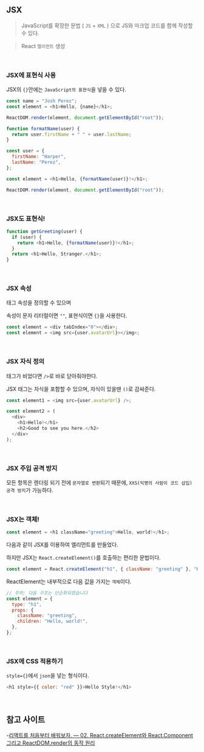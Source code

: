 ## JSX

> JavaScript를 확장한 문법 ( `JS` + `XML` ) 으로 JS와 마크업 코드를 함께 작성할 수 있다.

> React `엘리먼트` 생성

<br>

### JSX에 표현식 사용

JSX의 `{}`안에는 `JavaScript의 표현식`을 넣을 수 있다.

```javascript
const name = "Josh Perez";
const element = <h1>Hello, {name}</h1>;

ReactDOM.render(element, document.getElementById("root"));
```

```javascript
function formatName(user) {
  return user.firstName + " " + user.lastName;
}

const user = {
  firstName: "Harper",
  lastName: "Perez",
};

const element = <h1>Hello, {formatName(user)}!</h1>;

ReactDOM.render(element, document.getElementById("root"));
```

<br>

### JSX도 표현식!

```javascript
function getGreeting(user) {
  if (user) {
    return <h1>Hello, {formatName(user)}!</h1>;
  }
  return <h1>Hello, Stranger.</h1>;
}
```

<br>

### JSX 속성

태그 속성을 정의할 수 있으며

속성이 문자 리터럴이면 `""`, 표현식이면 `{}`을 사용한다.

```javascript
const element = <div tabIndex="0"></div>;
const element = <img src={user.avatarUrl}></img>;
```

<br>

### JSX 자식 정의

태그가 비었다면 `/>`로 바로 닫아줘야한다.

JSX 태그는 자식을 포함할 수 있으며, 자식이 있을땐 `()`로 감싸준다.

```javascript
const element1 = <img src={user.avatarUrl} />;

const element2 = (
  <div>
    <h1>Hello!</h1>
    <h2>Good to see you here.</h2>
  </div>
);
```

<br>

### JSX 주입 공격 방지

모든 항목은 렌더링 되기 전에 `문자열로 변환`되기 때문에, `XXS(익명의 사람이 코드 삽입) 공격 방지`가 가능하다.

<br>

### JSX는 객체!

```javascript
const element = <h1 className="greeting">Hello, world!</h1>;
```

다음과 같이 JSX를 이용하여 엘리먼트를 만들었다.

하지만 JSX는 `React.createElement()`를 호출하는 편리한 문법이다.

```javascript
const element = React.createElement("h1", { className: "greeting" }, "Hello, world!");
```

ReactElement는 내부적으로 다음 값을 가지는 `객체`이다.

```javascript
// 주의: 다음 구조는 단순화되었습니다
const element = {
  type: "h1",
  props: {
    className: "greeting",
    children: "Hello, world!",
  },
};
```

<br>

### JSX에 CSS 적용하기

`style={}`에서 `json`을 넣는 형식이다.

```javascript
<h1 style={{ color: "red" }}>Hello Style!</h1>
```

<br>

## 참고 사이트

-[리액트를 처음부터 배워보자. — 02. React.createElement와 React.Component 그리고 ReactDOM.render의 동작 원리](https://medium.com/react-native-seoul/react-%EB%A6%AC%EC%95%A1%ED%8A%B8%EB%A5%BC-%EC%B2%98%EC%9D%8C%EB%B6%80%ED%84%B0-%EB%B0%B0%EC%9B%8C%EB%B3%B4%EC%9E%90-02-react-createelement%EC%99%80-react-component-%EA%B7%B8%EB%A6%AC%EA%B3%A0-reactdom-render%EC%9D%98-%EB%8F%99%EC%9E%91-%EC%9B%90%EB%A6%AC-41bf8c6d3764)
